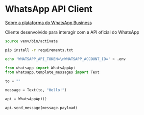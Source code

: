 # WhatsApp API Client

[Sobre a plataforma do WhatsApp Business](https://developers.facebook.com/docs/whatsapp/overview)

Cliente desenvolvido para interagir com a API oficial do WhatsApp

```sh
source venv/bin/activate
```

```sh
pip install -r requirements.txt
```

```sh
echo 'WHATSAPP_API_TOKEN=\nWHATSAPP_ACCOUNT_ID=' > .env
```

```py
from whatsapp import WhatsAppApi
from whatsapp.template_messages import Text

to = ""

message = Text(to, "Hello!")

api = WhatsAppApi()

api.send_message(message.payload)
```
